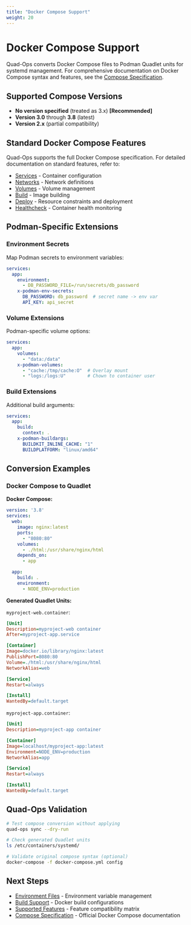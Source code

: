 ```yaml
---
title: "Docker Compose Support"
weight: 20
---
```


# Docker Compose Support

Quad-Ops converts Docker Compose files to Podman Quadlet units for systemd management. For comprehensive documentation on Docker Compose syntax and features, see the [Compose Specification](https://compose-spec.io/).

## Supported Compose Versions

- **No version specified** (treated as 3.x) **[Recommended]**
- **Version 3.0** through **3.8** (latest)
- **Version 2.x** (partial compatibility)

## Standard Docker Compose Features

Quad-Ops supports the full Docker Compose specification. For detailed documentation on standard features, refer to:

- [Services](https://compose-spec.io/spec/#services-top-level-element) - Container configuration
- [Networks](https://compose-spec.io/spec/#networks-top-level-element) - Network definitions
- [Volumes](https://compose-spec.io/spec/#volumes-top-level-element) - Volume management
- [Build](https://compose-spec.io/spec/#build) - Image building
- [Deploy](https://compose-spec.io/spec/#deploy) - Resource constraints and deployment
- [Healthcheck](https://compose-spec.io/spec/#healthcheck) - Container health monitoring

## Podman-Specific Extensions

### Environment Secrets

Map Podman secrets to environment variables:

```yaml
services:
  app:
    environment:
      - DB_PASSWORD_FILE=/run/secrets/db_password
    x-podman-env-secrets:
      DB_PASSWORD: db_password  # secret name -> env var
      API_KEY: api_secret
```

### Volume Extensions

Podman-specific volume options:

```yaml
services:
  app:
    volumes:
      - "data:/data"
    x-podman-volumes:
      - "cache:/tmp/cache:O"  # Overlay mount
      - "logs:/logs:U"        # Chown to container user
```

### Build Extensions

Additional build arguments:

```yaml
services:
  app:
    build:
      context: .
    x-podman-buildargs:
      BUILDKIT_INLINE_CACHE: "1"
      BUILDPLATFORM: "linux/amd64"
```

## Conversion Examples

### Docker Compose to Quadlet

**Docker Compose:**
```yaml
version: '3.8'
services:
  web:
    image: nginx:latest
    ports:
      - "8080:80"
    volumes:
      - ./html:/usr/share/nginx/html
    depends_on:
      - app

  app:
    build: .
    environment:
      - NODE_ENV=production
```

**Generated Quadlet Units:**

`myproject-web.container`:
```ini
[Unit]
Description=myproject-web container
After=myproject-app.service

[Container]
Image=docker.io/library/nginx:latest
PublishPort=8080:80
Volume=./html:/usr/share/nginx/html
NetworkAlias=web

[Service]
Restart=always

[Install]
WantedBy=default.target
```

`myproject-app.container`:
```ini
[Unit]
Description=myproject-app container

[Container]
Image=localhost/myproject-app:latest
Environment=NODE_ENV=production
NetworkAlias=app

[Service]
Restart=always

[Install]
WantedBy=default.target
```

## Quad-Ops Validation

```bash
# Test compose conversion without applying
quad-ops sync --dry-run

# Check generated Quadlet units
ls /etc/containers/systemd/

# Validate original compose syntax (optional)
docker-compose -f docker-compose.yml config
```

## Next Steps

- [Environment Files](environment-files) - Environment variable management
- [Build Support](build-support) - Docker build configurations
- [Supported Features](../podman-systemd/supported-features) - Feature compatibility matrix
- [Compose Specification](https://compose-spec.io/) - Official Docker Compose documentation